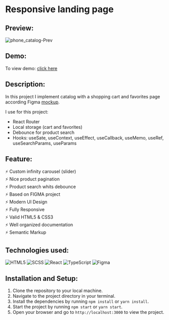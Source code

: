 # Responsive landing page

## Preview:

![phone_catalog-Prev](https://github.com/ptbit/react_phone_catalog/assets/101941520/6c04ed00-02ae-47e3-8809-eaf4f64dc991)

## Demo:

To view demo: [click here](https://ptbit.github.io/react_phone_catalog/)

## Description:

In this project I implement catalog with a shopping cart and favorites page according Figma [mockup](<https://www.figma.com/file/T5ttF21UnT6RRmCQQaZc6L/Phone-catalog-(V2)-Original?type=design&node-id=0-1&mode=design&t=H89mxEv3akkMU4Qh-0>).

I use for this project:

- React Router
- Local storage (cart and favorites)
- Debounce for product search
- Hooks: useSate, useContext, useEffect, useCallback, useMemo, useRef, useSearchParams, useParams

## Feature:

⚡️ Custom infinity carousel (slider)\
⚡️ Nice product pagination\
⚡️ Product search whits debounce\
⚡️ Based on FIGMA project\
⚡️ Modern UI Design\
⚡️ Fully Responsive\
⚡️ Valid HTML5 & CSS3\
⚡️ Well organized documentation\
⚡️ Semantic Markup

## Technologies used:

![HTML5](https://img.shields.io/badge/html5-%23E34F26.svg?style=for-the-badge&logo=html5&logoColor=white)
![SCSS](https://img.shields.io/badge/SCSS-hotpink.svg?style=for-the-badge&logo=SASS&logoColor=white)
![React](https://img.shields.io/badge/react-%2320232a.svg?style=for-the-badge&logo=react&logoColor=%2361DAFB)
![TypeScript](https://img.shields.io/badge/typescript-%23007ACC.svg?style=for-the-badge&logo=typescript&logoColor=white)
![Figma](https://img.shields.io/badge/figma-%23F24E1E.svg?style=for-the-badge&logo=figma&logoColor=white)

## Installation and Setup:

1. Clone the repository to your local machine.
2. Navigate to the project directory in your terminal.
3. Install the dependencies by running `npm install` or `yarn install`.
4. Start the project by running `npm start` or `yarn start`.
5. Open your browser and go to `http://localhost:3000` to view the project.
